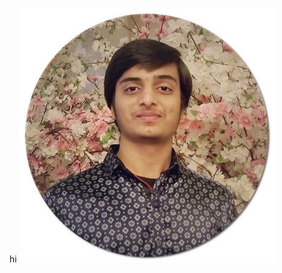 hi
![Deep Parekh ](https://github.com/Deep310/my-personal-portfolio/blob/master/src/Components/img/my-img.png)
